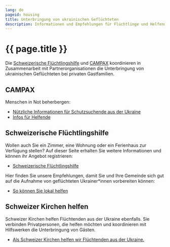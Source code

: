 ```yaml
---
lang: de
pageid: housing
title: Unterbringung von ukrainischen Geflüchteten
description: Informationen und Empfehlungen für Flüchtlinge und Helfende
---
```

# {{ page.title }}


Die [Schweizerische Flüchtlingshilfe](https://www.fluechtlingshilfe.ch/aktiv-werden/fuer-ukrainische-gefluechtete) und [CAMPAX](https://campax.org)
koordinieren in Zusammenarbeit mit Partnerorganisationen die Unterbringung von ukrainischen Geflüchteten bei privaten Gastfamilien. 


## CAMPAX
Menschen in Not beherbergen:

- [Nützliche Informationen für Schutzsuchende aus der Ukraine](https://campax.org/infos-fuer-ukraine-fluechtende/)
- [Infos für Helfende](https://campax.org/standwithukraine-infos-fur-helfende/)


## Schweizerische Flüchtlingshilfe
Wollen auch Sie ein Zimmer, eine Wohnung oder ein Ferienhaus zur Verfügung stellen? Auf dieser Seite erhalten Sie weitere Informationen und können ihr Angebot registrieren:

- [Schweizerische Flüchtlingshilfe](https://www.fluechtlingshilfe.ch/aktiv-werden/fuer-ukrainische-gefluechtete)

Hier finden Sie unsere Empfehlungen, damit Sie und Ihre Gemeinde sich gut auf die Aufnahme von geflüchteten Ukrainer*innen vorbereiten können:

- [So können Sie lokal helfen](https://www.fluechtlingshilfe.ch/aktiv-werden/fuer-ukrainische-gefluechtete/so-koennen-sie-lokal-helfen)


## Schweizer Kirchen helfen
Schweizer Kirchen helfen Flüchtenden aus der Ukraine ebenfalls.
Sie verbinden Privatpersonen, die helfen möchten und koordinieren mit Hilfswerken die Unterbringung von Gästen.

- [Als Schweizer Kirchen helfen wir Flüchtenden aus der Ukraine.](https://kirchen-helfen.ch)
